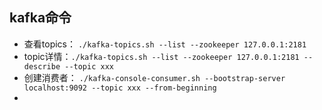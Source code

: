 ## kafka命令
- 查看topics： `./kafka-topics.sh --list --zookeeper 127.0.0.1:2181`
- topic详情：`./kafka-topics.sh --list --zookeeper 127.0.0.1:2181 --describe --topic xxx`
- 创建消费者： `./kafka-console-consumer.sh --bootstrap-server localhost:9092 --topic xxx --from-beginning`
- 